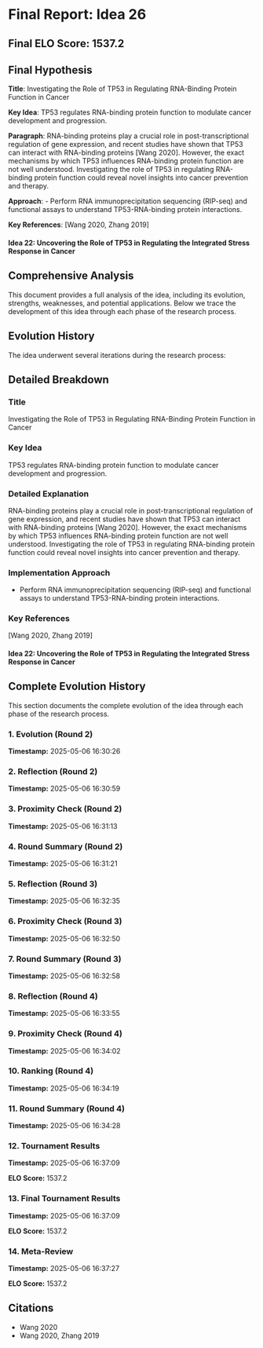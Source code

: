 # Final Report: Idea 26

## Final ELO Score: 1537.2

## Final Hypothesis

**Title**: Investigating the Role of TP53 in Regulating RNA-Binding Protein Function in Cancer

**Key Idea**: TP53 regulates RNA-binding protein function to modulate cancer development and progression.

**Paragraph**: RNA-binding proteins play a crucial role in post-transcriptional regulation of gene expression, and recent studies have shown that TP53 can interact with RNA-binding proteins [Wang 2020]. However, the exact mechanisms by which TP53 influences RNA-binding protein function are not well understood. Investigating the role of TP53 in regulating RNA-binding protein function could reveal novel insights into cancer prevention and therapy.

**Approach**: - Perform RNA immunoprecipitation sequencing (RIP-seq) and functional assays to understand TP53-RNA-binding protein interactions.

**Key References**: [Wang 2020, Zhang 2019]

#### Idea 22: Uncovering the Role of TP53 in Regulating the Integrated Stress Response in Cancer

## Comprehensive Analysis

This document provides a full analysis of the idea, including its evolution, strengths, weaknesses, and potential applications. Below we trace the development of this idea through each phase of the research process.

## Evolution History

The idea underwent several iterations during the research process:

## Detailed Breakdown

### Title

Investigating the Role of TP53 in Regulating RNA-Binding Protein Function in Cancer

### Key Idea

TP53 regulates RNA-binding protein function to modulate cancer development and progression.

### Detailed Explanation

RNA-binding proteins play a crucial role in post-transcriptional regulation of gene expression, and recent studies have shown that TP53 can interact with RNA-binding proteins [Wang 2020]. However, the exact mechanisms by which TP53 influences RNA-binding protein function are not well understood. Investigating the role of TP53 in regulating RNA-binding protein function could reveal novel insights into cancer prevention and therapy.

### Implementation Approach

- Perform RNA immunoprecipitation sequencing (RIP-seq) and functional assays to understand TP53-RNA-binding protein interactions.

### Key References

[Wang 2020, Zhang 2019]

#### Idea 22: Uncovering the Role of TP53 in Regulating the Integrated Stress Response in Cancer

## Complete Evolution History

This section documents the complete evolution of the idea through each phase of the research process.

### 1. Evolution (Round 2)
**Timestamp:** 2025-05-06 16:30:26



### 2. Reflection (Round 2)
**Timestamp:** 2025-05-06 16:30:59



### 3. Proximity Check (Round 2)
**Timestamp:** 2025-05-06 16:31:13



### 4. Round Summary (Round 2)
**Timestamp:** 2025-05-06 16:31:21



### 5. Reflection (Round 3)
**Timestamp:** 2025-05-06 16:32:35



### 6. Proximity Check (Round 3)
**Timestamp:** 2025-05-06 16:32:50



### 7. Round Summary (Round 3)
**Timestamp:** 2025-05-06 16:32:58



### 8. Reflection (Round 4)
**Timestamp:** 2025-05-06 16:33:55



### 9. Proximity Check (Round 4)
**Timestamp:** 2025-05-06 16:34:02



### 10. Ranking (Round 4)
**Timestamp:** 2025-05-06 16:34:19



### 11. Round Summary (Round 4)
**Timestamp:** 2025-05-06 16:34:28



### 12. Tournament Results
**Timestamp:** 2025-05-06 16:37:09

**ELO Score:** 1537.2



### 13. Final Tournament Results
**Timestamp:** 2025-05-06 16:37:09

**ELO Score:** 1537.2



### 14. Meta-Review
**Timestamp:** 2025-05-06 16:37:27

**ELO Score:** 1537.2



## Citations

- Wang 2020
- Wang 2020, Zhang 2019
